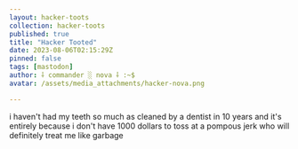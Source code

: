```yaml
---
layout: hacker-toots
collection: hacker-toots
published: true
title: "Hacker Tooted"
date: 2023-08-06T02:15:29Z
pinned: false
tags: [mastodon]
author: ⸸ commander ░ nova ⸸ :~$
avatar: /assets/media_attachments/hacker-nova.png

---
```


<p>i haven&#39;t had my teeth so much as cleaned by a dentist in 10 years and it&#39;s entirely because i don&#39;t have 1000 dollars to toss at a pompous jerk who will definitely treat me like garbage</p>


